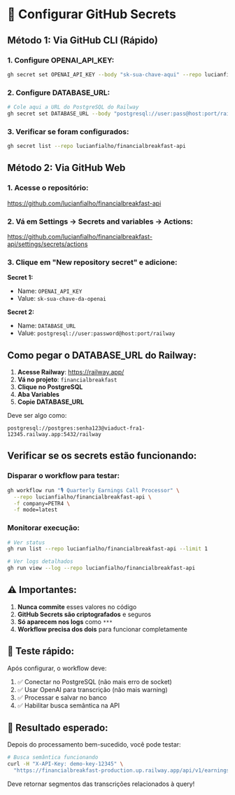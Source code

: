# 🔐 Configurar GitHub Secrets

## Método 1: Via GitHub CLI (Rápido)

### 1. Configure OPENAI_API_KEY:
```bash
gh secret set OPENAI_API_KEY --body "sk-sua-chave-aqui" --repo lucianfialho/financialbreakfast-api
```

### 2. Configure DATABASE_URL:
```bash
# Cole aqui a URL do PostgreSQL do Railway
gh secret set DATABASE_URL --body "postgresql://user:pass@host:port/railway" --repo lucianfialho/financialbreakfast-api
```

### 3. Verificar se foram configurados:
```bash
gh secret list --repo lucianfialho/financialbreakfast-api
```

## Método 2: Via GitHub Web

### 1. Acesse o repositório:
https://github.com/lucianfialho/financialbreakfast-api

### 2. Vá em Settings → Secrets and variables → Actions:
https://github.com/lucianfialho/financialbreakfast-api/settings/secrets/actions

### 3. Clique em "New repository secret" e adicione:

**Secret 1:**
- Name: `OPENAI_API_KEY`
- Value: `sk-sua-chave-da-openai`

**Secret 2:**
- Name: `DATABASE_URL`
- Value: `postgresql://user:password@host:port/railway`

## Como pegar o DATABASE_URL do Railway:

1. **Acesse Railway**: https://railway.app/
2. **Vá no projeto**: `financialbreakfast`
3. **Clique no PostgreSQL**
4. **Aba Variables**
5. **Copie DATABASE_URL**

Deve ser algo como:
```
postgresql://postgres:senha123@viaduct-fra1-12345.railway.app:5432/railway
```

## Verificar se os secrets estão funcionando:

### Disparar o workflow para testar:
```bash
gh workflow run "🎙️ Quarterly Earnings Call Processor" \
  --repo lucianfialho/financialbreakfast-api \
  -f company=PETR4 \
  -f mode=latest
```

### Monitorar execução:
```bash
# Ver status
gh run list --repo lucianfialho/financialbreakfast-api --limit 1

# Ver logs detalhados
gh run view --log --repo lucianfialho/financialbreakfast-api
```

## ⚠️ Importantes:

1. **Nunca commite** esses valores no código
2. **GitHub Secrets são criptografados** e seguros
3. **Só aparecem nos logs** como `***`
4. **Workflow precisa dos dois** para funcionar completamente

## 🧪 Teste rápido:

Após configurar, o workflow deve:
1. ✅ Conectar no PostgreSQL (não mais erro de socket)
2. ✅ Usar OpenAI para transcrição (não mais warning)
3. ✅ Processar e salvar no banco
4. ✅ Habilitar busca semântica na API

## 🎯 Resultado esperado:

Depois do processamento bem-sucedido, você pode testar:

```bash
# Busca semântica funcionando
curl -H "X-API-Key: demo-key-12345" \
  "https://financialbreakfast-production.up.railway.app/api/v1/earnings-calls/search?query=receita+crescimento&limit=3"
```

Deve retornar segmentos das transcrições relacionados à query!